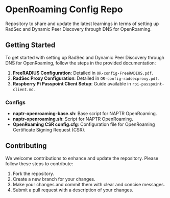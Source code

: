 # OpenRoaming Config Repo

Repository to share and update the latest learnings in terms of setting up RadSec and Dynamic Peer Discovery through DNS for OpenRoaming.

## Getting Started

To get started with setting up RadSec and Dynamic Peer Discovery through DNS for OpenRoaming, follow the steps in the provided documentation:

1. **FreeRADIUS Configuration**: Detailed in `OR-config-FreeRADIUS.pdf`.
2. **RadSec Proxy Configuration**: Detailed in `OR-config-radsecproxy.pdf`.
3. **Raspberry Pi Passpoint Client Setup**: Guide available in `rpi-passpoint-client.md`.

### Configs

- **naptr-openroaming-base.sh**: Base script for NAPTR OpenRoaming.
- **naptr-openroaming.sh**: Script for NAPTR OpenRoaming.
- **OpenRoaming CSR config.cfg**: Configuration file for OpenRoaming Certificate Signing Request (CSR).

## Contributing

We welcome contributions to enhance and update the repository. Please follow these steps to contribute:

1. Fork the repository.
2. Create a new branch for your changes.
3. Make your changes and commit them with clear and concise messages.
4. Submit a pull request with a description of your changes.